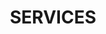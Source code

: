 ---
title : "SERVICES"
service_list:
# service item loop
- name : "Sound Design"
  image : "images/icons/web-development.png"
  
# service item loop
- name : "Dialogue Editing"
  image : "images/icons/graphic-design.png"
  
# service item loop
- name : "Mastering"
  image : "images/icons/dbms.png"
  
# service item loop
- name : "Surrond Mixing"
  image : "images/icons/software-development.png"
  
# service item loop
- name : "ADR"
  image : "images/icons/marketing.png"
  
# service item loop
- name : "Something Else"
  image : "images/icons/mobile-app.png"



# custom style
custom_class: "" 
custom_attributes: "" 
custom_css: ""
---